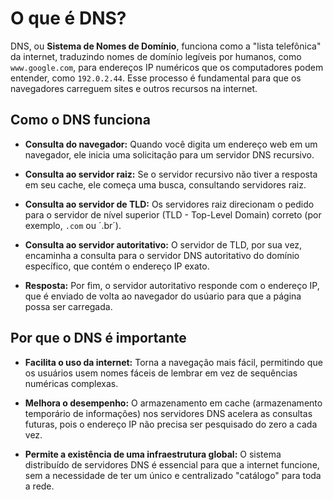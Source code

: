 # O que é DNS?

DNS, ou **Sistema de Nomes de Domínio**, funciona como a "lista
telefônica" da internet, traduzindo nomes de domínio legíveis por
humanos, como `www.google.com`, para endereços IP numéricos que os
computadores podem entender, como `192.0.2.44`. Esse processo é
fundamental para que os navegadores carreguem sites e outros
recursos na internet.

## Como o DNS funciona

* **Consulta do navegador:** Quando você digita um endereço web
  em um navegador, ele inicia uma solicitação para um servidor DNS
  recursivo.

* **Consulta ao servidor raiz:** Se o servidor recursivo não tiver a
  resposta em seu cache, ele começa uma busca, consultando
  servidores raiz.

* **Consulta ao servidor de TLD:** Os servidores raiz direcionam o
  pedido para o servidor de nível superior (TLD - Top-Level Domain)
  correto (por exemplo, `.com` ou ´.br´).

* **Consulta ao servidor autoritativo:** O servidor de TLD, por sua
  vez, encaminha a consulta para o servidor DNS autoritativo do
  domínio específico, que contém o endereço IP exato.

* **Resposta:** Por fim, o servidor autoritativo responde com o
  endereço IP, que é enviado de volta ao navegador do usúario para
  que a página possa ser carregada.

## Por que o DNS é importante

* **Facilita o uso da internet:** Torna a navegação mais fácil,
  permitindo que os usuários usem nomes fáceis de lembrar em vez
  de sequências numéricas complexas.

* **Melhora o desempenho:** O armazenamento em cache
  (armazenamento temporário de informações) nos servidores DNS
  acelera as consultas futuras, pois o endereço IP não precisa ser
  pesquisado do zero a cada vez.

* **Permite a existência de uma infraestrutura global:** O sistema
  distribuído de servidores DNS é essencial para que a internet
  funcione, sem a necessidade de ter um único e centralizado
  "catálogo" para toda a rede.
